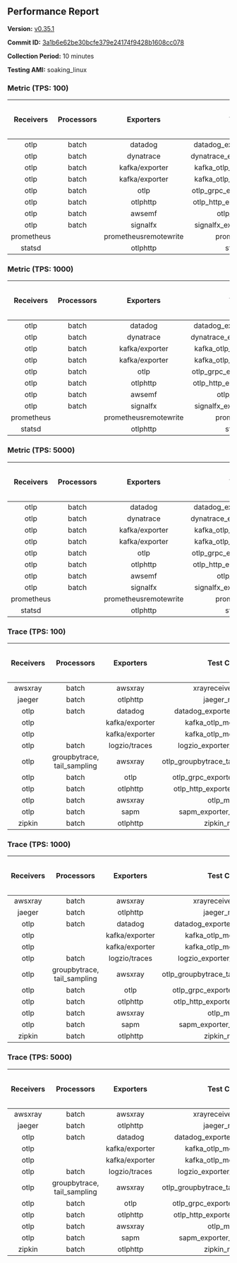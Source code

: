## Performance Report

**Version:** [v0.35.1](https://github.com/aws-observability/aws-otel-collector/releases/tag/v0.35.1)

**Commit ID:** [3a1b6e62be30bcfe379e24174f9428b1608cc078](https://github.com/aws-observability/aws-otel-collector/commit/3a1b6e62be30bcfe379e24174f9428b1608cc078)

**Collection Period:** 10 minutes

**Testing AMI:** soaking_linux


### Metric (TPS: 100)
| Receivers | Processors | Exporters | Test Case | Data Type | Instance Type | Avg CPU Usage (Percent) | Avg Memory Usage (Megabytes) | Max CPU Usage (Percent) | Max Memory Usage (Megabytes) |
|:---------:|:----------:|:---------:|:---------:|:---------:|:-------------:|:-----------------------:|:----------------------------:|:-----------------------:|:----------------------------:|
| otlp | batch | datadog | datadog_exporter_metric_mock | otlp | m5.2xlarge | 0.06 | 83.03 | 0.20 | 83.73 |
| otlp | batch | dynatrace | dynatrace_exporter_metric_mock | otlp | m5.2xlarge | 0.04 | 80.18 | 0.20 | 81.30 |
| otlp | batch | kafka/exporter | kafka_otlp_metric_mock_2_8_1 | otlp | m5.2xlarge | 0.16 | 88.01 | 0.30 | 89.26 |
| otlp | batch | kafka/exporter | kafka_otlp_metric_mock_3_2_0 | otlp | m5.2xlarge | 0.07 | 85.05 | 0.20 | 89.82 |
| otlp | batch | otlp | otlp_grpc_exporter_metric_mock | otlp | m5.2xlarge | 0.04 | 80.74 | 0.20 | 81.99 |
| otlp | batch | otlphttp | otlp_http_exporter_metric_mock | otlp | m5.2xlarge | 0.04 | 79.23 | 0.20 | 80.02 |
| otlp | batch | awsemf | otlp_metric_mock | otlp | m5.2xlarge | 0.03 | 79.61 | 0.20 | 80.44 |
| otlp | batch | signalfx | signalfx_exporter_metric_mock | otlp | m5.2xlarge | 0.04 | 80.75 | 0.20 | 81.92 |
| prometheus |  | prometheusremotewrite | prometheus_mock | prometheus | m5.2xlarge | 0.07 | 103.76 | 0.30 | 106.47 |
| statsd |  | otlphttp | statsd_mock | statsd | m5.2xlarge | 0.01 | 80.30 | 0.10 | 80.93 |

### Metric (TPS: 1000)
| Receivers | Processors | Exporters | Test Case | Data Type | Instance Type | Avg CPU Usage (Percent) | Avg Memory Usage (Megabytes) | Max CPU Usage (Percent) | Max Memory Usage (Megabytes) |
|:---------:|:----------:|:---------:|:---------:|:---------:|:-------------:|:-----------------------:|:----------------------------:|:-----------------------:|:----------------------------:|
| otlp | batch | datadog | datadog_exporter_metric_mock | otlp | m5.2xlarge | 0.05 | 83.57 | 0.20 | 84.82 |
| otlp | batch | dynatrace | dynatrace_exporter_metric_mock | otlp | m5.2xlarge | 0.04 | 82.74 | 0.20 | 83.40 |
| otlp | batch | kafka/exporter | kafka_otlp_metric_mock_2_8_1 | otlp | m5.2xlarge | 0.06 | 85.74 | 0.20 | 91.40 |
| otlp | batch | kafka/exporter | kafka_otlp_metric_mock_3_2_0 | otlp | m5.2xlarge | 0.05 | 86.19 | 0.20 | 87.09 |
| otlp | batch | otlp | otlp_grpc_exporter_metric_mock | otlp | m5.2xlarge | 0.03 | 80.55 | 0.20 | 81.97 |
| otlp | batch | otlphttp | otlp_http_exporter_metric_mock | otlp | m5.2xlarge | 0.03 | 81.15 | 0.20 | 82.31 |
| otlp | batch | awsemf | otlp_metric_mock | otlp | m5.2xlarge | 0.04 | 82.64 | 0.20 | 83.26 |
| otlp | batch | signalfx | signalfx_exporter_metric_mock | otlp | m5.2xlarge | 0.04 | 81.07 | 0.20 | 82.03 |
| prometheus |  | prometheusremotewrite | prometheus_mock | prometheus | m5.2xlarge | 0.65 | 128.23 | 1.10 | 137.67 |
| statsd |  | otlphttp | statsd_mock | statsd | m5.2xlarge | 0.01 | 82.16 | 0.10 | 83.11 |

### Metric (TPS: 5000)
| Receivers | Processors | Exporters | Test Case | Data Type | Instance Type | Avg CPU Usage (Percent) | Avg Memory Usage (Megabytes) | Max CPU Usage (Percent) | Max Memory Usage (Megabytes) |
|:---------:|:----------:|:---------:|:---------:|:---------:|:-------------:|:-----------------------:|:----------------------------:|:-----------------------:|:----------------------------:|
| otlp | batch | datadog | datadog_exporter_metric_mock | otlp | m5.2xlarge | 0.06 | 82.67 | 0.20 | 82.97 |
| otlp | batch | dynatrace | dynatrace_exporter_metric_mock | otlp | m5.2xlarge | 0.04 | 79.72 | 0.20 | 80.45 |
| otlp | batch | kafka/exporter | kafka_otlp_metric_mock_2_8_1 | otlp | m5.2xlarge | 0.06 | 86.56 | 0.20 | 92.07 |
| otlp | batch | kafka/exporter | kafka_otlp_metric_mock_3_2_0 | otlp | m5.2xlarge | 0.18 | 86.12 | 0.30 | 91.96 |
| otlp | batch | otlp | otlp_grpc_exporter_metric_mock | otlp | m5.2xlarge | 0.04 | 81.00 | 0.20 | 81.91 |
| otlp | batch | otlphttp | otlp_http_exporter_metric_mock | otlp | m5.2xlarge | 0.04 | 80.88 | 0.20 | 81.96 |
| otlp | batch | awsemf | otlp_metric_mock | otlp | m5.2xlarge | 0.03 | 80.19 | 0.10 | 81.23 |
| otlp | batch | signalfx | signalfx_exporter_metric_mock | otlp | m5.2xlarge | 0.04 | 81.26 | 0.30 | 82.31 |
| prometheus |  | prometheusremotewrite | prometheus_mock | prometheus | m5.2xlarge | 4.48 | 252.39 | 7.90 | 285.41 |
| statsd |  | otlphttp | statsd_mock | statsd | m5.2xlarge | 0.01 | 79.87 | 0.10 | 80.77 |

### Trace (TPS: 100)
| Receivers | Processors | Exporters | Test Case | Data Type | Instance Type | Avg CPU Usage (Percent) | Avg Memory Usage (Megabytes) | Max CPU Usage (Percent) | Max Memory Usage (Megabytes) |
|:---------:|:----------:|:---------:|:---------:|:---------:|:-------------:|:-----------------------:|:----------------------------:|:-----------------------:|:----------------------------:|
| awsxray | batch | awsxray | xrayreceiver_mock | xray | m5.2xlarge | 3.60 | 107.42 | 3.80 | 108.11 |
| jaeger | batch | otlphttp | jaeger_mock | jaeger | m5.2xlarge | 1.32 | 110.89 | 1.50 | 112.93 |
| otlp | batch | datadog | datadog_exporter_trace_mock | otlp | m5.2xlarge | 4.08 | 113.07 | 4.60 | 114.68 |
| otlp |  | kafka/exporter | kafka_otlp_mock_2_8_1 | otlp | m5.2xlarge | 5.46 | 106.49 | 7.20 | 107.00 |
| otlp |  | kafka/exporter | kafka_otlp_mock_3_2_0 | otlp | m5.2xlarge | 23.01 | 135.66 | 26.30 | 150.55 |
| otlp | batch | logzio/traces | logzio_exporter_trace_mock | otlp | m5.2xlarge | 3.87 | 113.72 | 4.90 | 115.04 |
| otlp | groupbytrace, tail_sampling | awsxray | otlp_groupbytrace_tailsampling_mock | otlp | m5.2xlarge | 5.31 | 126.52 | 5.90 | 144.37 |
| otlp | batch | otlp | otlp_grpc_exporter_trace_mock | otlp | m5.2xlarge | 3.59 | 133.38 | 4.30 | 143.76 |
| otlp | batch | otlphttp | otlp_http_exporter_trace_mock | otlp | m5.2xlarge | 3.39 | 114.61 | 3.80 | 115.82 |
| otlp | batch | awsxray | otlp_mock | otlp | m5.2xlarge | 3.33 | 105.66 | 3.70 | 105.97 |
| otlp | batch | sapm | sapm_exporter_trace_mock | otlp | m5.2xlarge | 3.09 | 116.23 | 3.50 | 116.73 |
| zipkin | batch | otlphttp | zipkin_mock | zipkin | m5.2xlarge | 2.43 | 111.65 | 2.90 | 116.30 |

### Trace (TPS: 1000)
| Receivers | Processors | Exporters | Test Case | Data Type | Instance Type | Avg CPU Usage (Percent) | Avg Memory Usage (Megabytes) | Max CPU Usage (Percent) | Max Memory Usage (Megabytes) |
|:---------:|:----------:|:---------:|:---------:|:---------:|:-------------:|:-----------------------:|:----------------------------:|:-----------------------:|:----------------------------:|
| awsxray | batch | awsxray | xrayreceiver_mock | xray | m5.2xlarge | 17.55 | 110.02 | 18.20 | 111.39 |
| jaeger | batch | otlphttp | jaeger_mock | jaeger | m5.2xlarge | 10.94 | 113.98 | 12.00 | 117.10 |
| otlp | batch | datadog | datadog_exporter_trace_mock | otlp | m5.2xlarge | 30.01 | 121.73 | 30.40 | 124.80 |
| otlp |  | kafka/exporter | kafka_otlp_mock_2_8_1 | otlp | m5.2xlarge | 59.97 | 137.87 | 62.30 | 149.03 |
| otlp |  | kafka/exporter | kafka_otlp_mock_3_2_0 | otlp | m5.2xlarge | 41.48 | 114.02 | 45.40 | 115.52 |
| otlp | batch | logzio/traces | logzio_exporter_trace_mock | otlp | m5.2xlarge | 26.56 | 112.51 | 28.00 | 114.55 |
| otlp | groupbytrace, tail_sampling | awsxray | otlp_groupbytrace_tailsampling_mock | otlp | m5.2xlarge | 46.23 | 164.61 | 50.50 | 167.61 |
| otlp | batch | otlp | otlp_grpc_exporter_trace_mock | otlp | m5.2xlarge | 25.75 | 446.64 | 29.20 | 533.10 |
| otlp | batch | otlphttp | otlp_http_exporter_trace_mock | otlp | m5.2xlarge | 24.21 | 112.23 | 24.70 | 115.78 |
| otlp | batch | awsxray | otlp_mock | otlp | m5.2xlarge | 26.21 | 110.08 | 27.90 | 110.92 |
| otlp | batch | sapm | sapm_exporter_trace_mock | otlp | m5.2xlarge | 24.84 | 117.92 | 26.20 | 118.21 |
| zipkin | batch | otlphttp | zipkin_mock | zipkin | m5.2xlarge | 22.17 | 140.92 | 23.20 | 177.25 |

### Trace (TPS: 5000)
| Receivers | Processors | Exporters | Test Case | Data Type | Instance Type | Avg CPU Usage (Percent) | Avg Memory Usage (Megabytes) | Max CPU Usage (Percent) | Max Memory Usage (Megabytes) |
|:---------:|:----------:|:---------:|:---------:|:---------:|:-------------:|:-----------------------:|:----------------------------:|:-----------------------:|:----------------------------:|
| awsxray | batch | awsxray | xrayreceiver_mock | xray | m5.2xlarge | 25.23 | 118.48 | 26.40 | 123.09 |
| jaeger | batch | otlphttp | jaeger_mock | jaeger | m5.2xlarge | 55.95 | 126.20 | 59.50 | 139.24 |
| otlp | batch | datadog | datadog_exporter_trace_mock | otlp | m5.2xlarge | 106.71 | 122.24 | 111.90 | 126.02 |
| otlp |  | kafka/exporter | kafka_otlp_mock_2_8_1 | otlp | m5.2xlarge | 128.70 | 121.61 | 148.00 | 123.44 |
| otlp |  | kafka/exporter | kafka_otlp_mock_3_2_0 | otlp | m5.2xlarge | 130.14 | 128.41 | 155.60 | 159.56 |
| otlp | batch | logzio/traces | logzio_exporter_trace_mock | otlp | m5.2xlarge | 100.31 | 111.45 | 102.80 | 113.14 |
| otlp | groupbytrace, tail_sampling | awsxray | otlp_groupbytrace_tailsampling_mock | otlp | m5.2xlarge | 188.06 | 212.22 | 200.29 | 217.92 |
| otlp | batch | otlp | otlp_grpc_exporter_trace_mock | otlp | m5.2xlarge | 101.31 | 1831.65 | 114.70 | 2242.74 |
| otlp | batch | otlphttp | otlp_http_exporter_trace_mock | otlp | m5.2xlarge | 91.37 | 111.72 | 97.39 | 113.41 |
| otlp | batch | awsxray | otlp_mock | otlp | m5.2xlarge | 110.32 | 15116.63 | 318.52 | 26069.44 |
| otlp | batch | sapm | sapm_exporter_trace_mock | otlp | m5.2xlarge | 83.32 | 124.01 | 87.60 | 125.90 |
| zipkin | batch | otlphttp | zipkin_mock | zipkin | m5.2xlarge | 100.97 | 242.00 | 104.30 | 390.97 |
